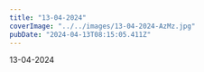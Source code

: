 ```yaml
---
title: "13-04-2024"
coverImage: "../../images/13-04-2024-AzMz.jpg"
pubDate: "2024-04-13T08:15:05.411Z"
---
```


13-04-2024

